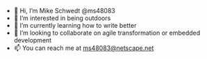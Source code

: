 - 👋 Hi, I’m Mike Schwedt @ms48083
- 👀 I’m interested in being outdoors
- 🌱 I’m currently learning how to write better
- 💞️ I’m looking to collaborate on agile transformation or embedded development
- 📫 You can reach me at ms48083@netscape.net

<!---
ms48083/ms48083 is a ✨ special ✨ repository because its `README.md` (this file) appears on your GitHub profile.
You can click the Preview link to take a look at your changes.
--->
